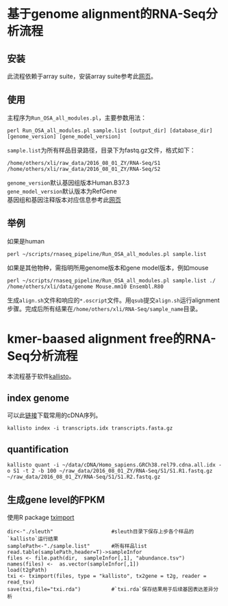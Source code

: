 # 基于genome alignment的RNA-Seq分析流程
## 安装
此流程依赖于array suite，安装array suite参考此[网页](http://www.arrayserver.com/wiki/index.php?title=Oshell#Overview)。

## 使用
主程序为`Run_OSA_all_modules.pl`，主要参数用法：
```
perl Run_OSA_all_modules.pl sample.list [output_dir] [database_dir] [genome_version] [gene_model_version]
```

`sample.list`为所有样品目录路径，目录下为fastq.gz文件，格式如下：  
```
/home/others/xli/raw_data/2016_08_01_ZY/RNA-Seq/S1
/home/others/xli/raw_data/2016_08_01_ZY/RNA-Seq/S2
```
`genome_version`默认基因组版本Human.B37.3  
`gene_model_version`默认版本为RefGene  
基因组和基因注释版本对应信息参考此[网页](http://www.arrayserver.com/wiki/index.php?title=A_list_of_compiled_genome_and_gene_model_from_OmicSoft)


## 举例
如果是human  
```
perl ~/scripts/rnaseq_pipeline/Run_OSA_all_modules.pl sample.list
```
如果是其他物种，需指明所用genome版本和gene model版本，例如mouse  
```
perl ~/scripts/rnaseq_pipeline/Run_OSA_all_modules.pl sample.list ./ /home/others/xli/data/genome Mouse.mm10 Ensembl.R80
```
生成`align.sh`文件和响应的`*.oscript`文件。用`qsub`提交`align.sh`运行alignment步骤。完成后所有结果在`/home/others/xli/RNA-Seq/sample_name`目录。



# kmer-baased alignment free的RNA-Seq分析流程
本流程基于软件[kallisto](https://pachterlab.github.io/kallisto/)。
## index genome
可以此[链接](http://bio.math.berkeley.edu/kallisto/transcriptomes/)下载常用的cDNA序列。
```
kallisto index -i transcripts.idx transcripts.fasta.gz
```
## quantification
```
kallisto quant -i ~/data/cDNA/Homo_sapiens.GRCh38.rel79.cdna.all.idx -o S1 -t 2 -b 100 ~/raw_data/2016_08_01_ZY/RNA-Seq/S1/S1.R1.fastq.gz ~/raw_data/2016_08_01_ZY/RNA-Seq/S1/S1.R2.fastq.gz
```
## 生成gene level的FPKM
使用R package [tximport](https://bioconductor.org/packages/release/bioc/html/tximport.html)
```
dir<-"./sleuth"                   #sleuth目录下保存上步各个样品的`kallisto`运行结果
samplePath<-"./sample.list"       #所有样品list
read.table(samplePath,header=T)->sampleInfor
files <- file.path(dir,  sampleInfor[,1], "abundance.tsv")
names(files) <-  as.vector(sampleInfor[,1])
load(t2gPath)
txi <- tximport(files, type = "kallisto", tx2gene = t2g, reader = read_tsv)
save(txi,file="txi.rda")          #`txi.rda`保存结果用于后续基因表达差异分析
```


